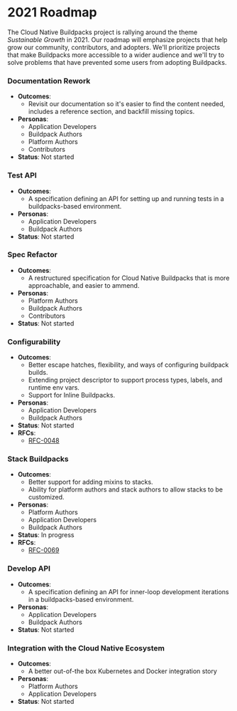 # 2021 Roadmap

The Cloud Native Buildpacks project is rallying around the theme *Sustainable Growth* in 2021. 
Our roadmap will emphasize projects that help grow our community, contributors, and adopters. 
We'll prioritize projects that make Buildpacks more accessible to a wider audience and we'll try to solve problems that have prevented some users from adopting Buildpacks.
### Documentation Rework
- **Outcomes**:
  - Revisit our documentation so it's easier to find the content needed, includes a reference section, and backfill missing topics.
- **Personas**:
  - Application Developers
  - Buildpack Authors
  - Platform Authors
  - Contributors
- **Status**: Not started

### Test API
- **Outcomes**: 
  - A specification defining an API for setting up and running tests in a buildpacks-based environment.
- **Personas**:
  - Application Developers
  - Buildpack Authors
- **Status**: Not started

### Spec Refactor
- **Outcomes**: 
  - A restructured specification for Cloud Native Buildpacks that is more approachable, and easier to ammend.
- **Personas**:
  - Platform Authors
  - Buildpack Authors
  - Contributors
- **Status**: Not started

### Configurability
- **Outcomes**: 
  - Better escape hatches, flexibility, and ways of configuring buildpack builds. 
  - Extending project descriptor to support process types, labels, and runtime env vars.
  - Support for Inline Buildpacks.
- **Personas**:
  - Application Developers
  - Buildpack Authors
- **Status**: Not started
- **RFCs**:
  - [RFC-0048](https://github.com/buildpacks/rfcs/blob/main/text/0048-inline-buildpack.md)

### Stack Buildpacks
- **Outcomes**: 
  - Better support for adding mixins to stacks.
  - Ability for platform authors and stack authors to allow stacks to be customized.
- **Personas**:
  - Platform Authors
  - Application Developers
  - Buildpack Authors
- **Status**: In progress
- **RFCs**:
    - [RFC-0069](https://github.com/buildpacks/rfcs/blob/main/text/0069-stack-buildpacks.md)

### Develop API
- **Outcomes**:
  - A specification defining an API for inner-loop development iterations in a buildpacks-based environment.
- **Personas**:
  - Application Developers
  - Buildpack Authors
- **Status**: Not started

### Integration with the Cloud Native Ecosystem
- **Outcomes**: 
  - A better out-of-the box Kubernetes and Docker integration story
- **Personas**:
  - Platform Authors
  - Application Developers
- **Status**: Not started
